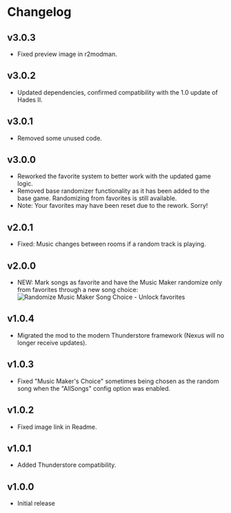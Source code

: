 # Changelog

## v3.0.3

<!--Releasenotes start-->
- Fixed preview image in r2modman.
<!--Releasenotes end-->

## v3.0.2

- Updated dependencies, confirmed compatibility with the 1.0 update of Hades II.

## v3.0.1

- Removed some unused code.

## v3.0.0

- Reworked the favorite system to better work with the updated game logic.
- Removed base randomizer functionality as it has been added to the base game. Randomizing from favorites is still available.
- Note: Your favorites may have been reset due to the rework. Sorry!

## v2.0.1

- Fixed: Music changes between rooms if a random track is playing.

## v2.0.0

- NEW: Mark songs as favorite and have the Music Maker randomize only from favorites through a new song choice:
![Randomize Music Maker Song Choice - Unlock favorites](https://github.com/user-attachments/assets/09733994-5346-44eb-988e-af1f039a8faa)

## v1.0.4

- Migrated the mod to the modern Thunderstore framework (Nexus will no longer receive updates).

## v1.0.3

- Fixed "Music Maker's Choice" sometimes being chosen as the random song when the "AllSongs" config option was enabled.

## v1.0.2

- Fixed image link in Readme.

## v1.0.1

- Added Thunderstore compatibility.

## v1.0.0

- Initial release